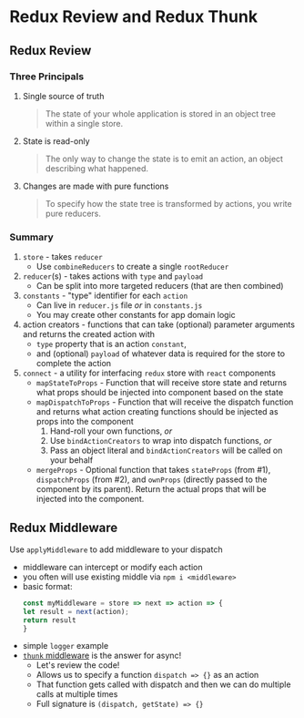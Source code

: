 Redux Review and Redux Thunk
===

## Redux Review

### Three Principals

1. Single source of truth
    > The state of your whole application is stored in an object tree within a single store.
1. State is read-only
    > The only way to change the state is to emit an action, an object describing what happened.
1. Changes are made with pure functions
    > To specify how the state tree is transformed by actions, you write pure reducers.

### Summary

1. `store` - takes `reducer`
    * Use `combineReducers` to create a single `rootReducer`
1. `reducer`(s) - takes actions with `type` and `payload`
    * Can be split into more targeted reducers (that are then combined)
1. `constants` - "type" identifier for each `action`
    * Can live in `reducer.js` file _or_ in `constants.js`
    * You may create other constants for app domain logic
1. action creators - functions that can take (optional) parameter arguments and returns the created action with
    * `type` property that is an action `constant`,
    * and (optional) `payload` of whatever data is required 
    for the store to complete the action
1. `connect` - a utility for interfacing `redux` store with `react` components
    * `mapStateToProps` - Function that will receive store state and returns 
    what props should be injected into component based on the state
    * `mapDispatchToProps` - Function that will receive the dispatch function and returns what action creating functions should be injected
    as props into the component
        1. Hand-roll your own functions, _or_
        1. Use `bindActionCreators` to wrap into dispatch functions, _or_
        1. Pass an object literal and `bindActionCreators` will be called on your
        behalf
    * `mergeProps` - Optional function that takes `stateProps` (from #1), `dispatchProps` (from #2), and `ownProps` (directly passed to the component
    by its parent). Return the actual props that will be injected into the component.

## Redux Middleware

Use `applyMiddleware` to add middleware to your dispatch

* middleware can intercept or modify each action
* you often will use existing middle via `npm i <middleware>`
* basic format:
    ```js
    const myMiddleware = store => next => action => {
    let result = next(action);
    return result
    }
    ```
* simple `logger` example
* [`thunk` middleware](https://github.com/gaearon/redux-thunk) is the answer for async!
    * Let's review the code!
    * Allows us to specify a function `dispatch => {}` as an action
    * That function gets called with dispatch and then we can do 
    multiple calls at multiple times
    * Full signature is `(dispatch, getState) => {}`